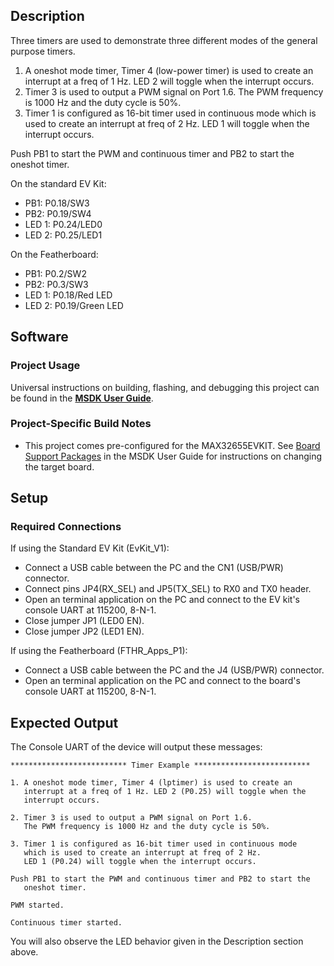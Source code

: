 ## Description

Three timers are used to demonstrate three different modes of the general purpose timers.

1. A oneshot mode timer, Timer 4 (low-power timer) is used to create an interrupt at a freq of 1 Hz. LED 2 will toggle when the interrupt occurs.
2. Timer 3 is used to output a PWM signal on Port 1.6. The PWM frequency is 1000 Hz and the duty cycle is 50%.
3. Timer 1 is configured as 16-bit timer used in continuous mode which is used to create an interrupt at freq of 2 Hz. LED 1 will toggle when the interrupt occurs. 

Push PB1 to start the PWM and continuous timer and PB2 to start the oneshot timer.

On the standard EV Kit:
-    PB1: P0.18/SW3
-    PB2: P0.19/SW4
-    LED 1: P0.24/LED0
-    LED 2: P0.25/LED1

On the Featherboard:
-    PB1: P0.2/SW2
-    PB2: P0.3/SW3
-    LED 1: P0.18/Red LED
-    LED 2: P0.19/Green LED


## Software

### Project Usage

Universal instructions on building, flashing, and debugging this project can be found in the **[MSDK User Guide](https://analog-devices-msdk.github.io/msdk/USERGUIDE/)**.

### Project-Specific Build Notes

* This project comes pre-configured for the MAX32655EVKIT.  See [Board Support Packages](https://analog-devices-msdk.github.io/msdk/USERGUIDE/#board-support-packages) in the MSDK User Guide for instructions on changing the target board.

## Setup

### Required Connections
If using the Standard EV Kit (EvKit_V1):
-   Connect a USB cable between the PC and the CN1 (USB/PWR) connector.
-   Connect pins JP4(RX_SEL) and JP5(TX_SEL) to RX0 and TX0  header.
-   Open an terminal application on the PC and connect to the EV kit's console UART at 115200, 8-N-1.
-   Close jumper JP1 (LED0 EN).
-   Close jumper JP2 (LED1 EN).

If using the Featherboard (FTHR\_Apps\_P1):
-   Connect a USB cable between the PC and the J4 (USB/PWR) connector.
-   Open an terminal application on the PC and connect to the board's console UART at 115200, 8-N-1.

## Expected Output

The Console UART of the device will output these messages:

```
************************** Timer Example **************************

1. A oneshot mode timer, Timer 4 (lptimer) is used to create an
   interrupt at a freq of 1 Hz. LED 2 (P0.25) will toggle when the
   interrupt occurs.

2. Timer 3 is used to output a PWM signal on Port 1.6.
   The PWM frequency is 1000 Hz and the duty cycle is 50%.

3. Timer 1 is configured as 16-bit timer used in continuous mode
   which is used to create an interrupt at freq of 2 Hz.
   LED 1 (P0.24) will toggle when the interrupt occurs.

Push PB1 to start the PWM and continuous timer and PB2 to start the
   oneshot timer.

PWM started.

Continuous timer started.
```

You will also observe the LED behavior given in the Description section above.

